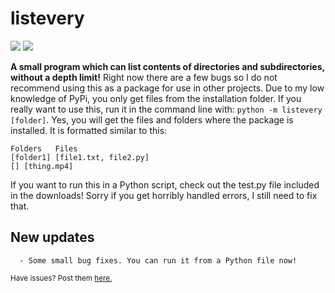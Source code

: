 # listevery
![](https://shields.io/badge/pypi-0.1.4-blue) ![](https://shields.io/badge/made%20with-python-lightgray)

__A small program which can list contents of directories and subdirectories, without a depth limit!__ Right now there are a few bugs so I do not recommend using this as a package for use in other projects. Due to my low knowledge of PyPi, you only get files from the installation folder. If you really want to use this, run it in the command line with: `python -m listevery [folder]`. Yes, you will get the files and folders where the package is installed. It is formatted similar to this:
```
Folders   Files
[folder1] [file1.txt, file2.py]
[] [thing.mp4]
```
If you want to run this in a Python script, check out the test.py file included in the downloads! Sorry if you get horribly handled errors, I still need to fix that.

## New updates
```
  - Some small bug fixes. You can run it from a Python file now!
```

<sub>Have issues? Post them <a href='https://github.com/themysticsavages/listevery/issues/new/choose'>here.</sub>
